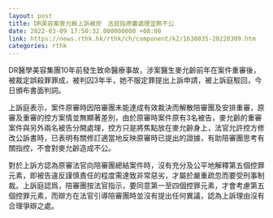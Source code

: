 ```yaml
---
layout: post
title: DR美容案麥允齡上訴被拒　法庭指原審處理並無不公
date: 2022-03-09 17:50:32.000000000 +08:00
link: https://news.rthk.hk/rthk/ch/component/k2/1638035-20220309.htm
categories: rthk
---
```


DR醫學美容集團10年前發生致命醫療事故，涉案醫生麥允齡前年在案件重審後，被裁定誤殺罪罪成，被判囚3年半，她不服定罪提出上訴申請，被上訴庭駁回，今日頒布書面判詞。

上訴庭表示，案件原審時因陪審團未能達成有效裁決而解散陪審團及安排重審，原審及重審的控方案情並無顯著差別，由於原審時案件原有3名被告，麥允齡的重審案件與另外兩名被告分開處理，控方只是將焦點放在麥允齡身上，法官允許控方修改公訴書時，已表明有關修訂適當地反映原審時已提出的證據，有助陪審團思考有關指控，不會對麥允齡造成不公。

對於上訴方認為原審法官向陪審團總結案件時，沒有充分及公平地解釋第五個控罪元素，即被告違反謹慎責任的程度需達致非常惡劣，才屬於嚴重疏忽而要受刑事制裁。上訴庭認爲，陪審團按法官指示，要同意第一至四個控罪元素，才會考慮第五個控罪元素，而辯方在法官引導陪審團時並沒有提出任何異議，認為上訴理由沒有合理爭辯之處。
